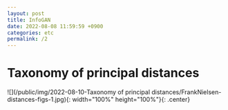 ```yaml
---
layout: post
title: InfoGAN
date: 2022-08-08 11:59:59 +0900
categories: etc
permalink: /2
---
```


# Taxonomy of principal distances

![](/public/img/2022-08-10-Taxonomy of principal distances/FrankNielsen-distances-figs-1.jpg){: width="100%" height="100%"}{: .center}

